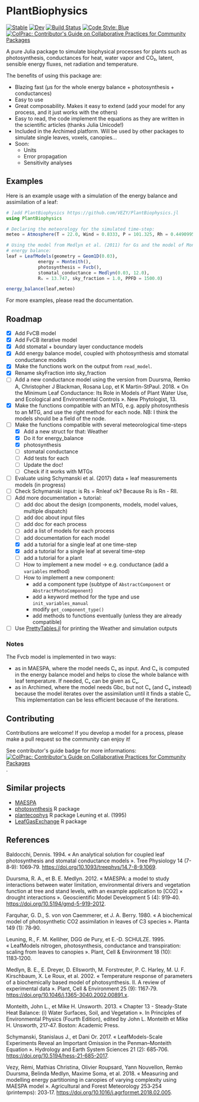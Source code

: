 # PlantBiophysics

[![Stable](https://img.shields.io/badge/docs-stable-blue.svg)](https://VEZY.github.io/PlantBiophysics.jl/stable)
[![Dev](https://img.shields.io/badge/docs-dev-blue.svg)](https://VEZY.github.io/PlantBiophysics.jl/dev)
[![Build Status](https://github.com/VEZY/PlantBiophysics.jl/workflows/CI/badge.svg)](https://github.com/VEZY/PlantBiophysics.jl/actions)
[![Code Style: Blue](https://img.shields.io/badge/code%20style-blue-4495d1.svg)](https://github.com/invenia/BlueStyle)
[![ColPrac: Contributor's Guide on Collaborative Practices for Community Packages](https://img.shields.io/badge/ColPrac-Contributor's%20Guide-blueviolet)](https://github.com/SciML/ColPrac)

A pure Julia package to simulate biophysical processes for plants such as photosynthesis, conductances for heat, water vapor and CO₂, latent, sensible energy fluxes, net radiation and temperature.

The benefits of using this package are:

- Blazing fast (μs for the whole energy balance + photosynthesis + conductances)
- Easy to use
- Great composability. Makes it easy to extend (add your model for any process, and it just works with the others)
- Easy to read, the code implement the equations as they are written in the scientific articles (thanks Julia Unicode!)
- Included in the Archimed platform. Will be used by other packages to simulate single leaves, voxels, canopies...
- Soon:
  - Units
  - Error propagation
  - Sensitivity analyses

## Examples

Here is an example usage with a simulation of the energy balance and assimilation of a leaf:

```julia
# ]add PlantBiophysics https://github.com/VEZY/PlantBiophysics.jl
using PlantBiophysics

# Declaring the meteorology for the simulated time-step:
meteo = Atmosphere(T = 22.0, Wind = 0.8333, P = 101.325, Rh = 0.4490995)

# Using the model from Medlyn et al. (2011) for Gs and the model of Monteith and Unsworth (2013) for the
# energy balance:
leaf = LeafModels(geometry = Geom1D(0.03),
            energy = Monteith(),
            photosynthesis = Fvcb(),
            stomatal_conductance = Medlyn(0.03, 12.0),
            Rₛ = 13.747, sky_fraction = 1.0, PPFD = 1500.0)

energy_balance(leaf,meteo)
```

For more examples, please read the documentation.

## Roadmap

- [x] Add FvCB model
- [x] Add FvCB iterative model
- [x] Add stomatal + boundary layer conductance models
- [x] Add energy balance model, coupled with photosynthesis amd stomatal conductance models
- [x] Make the functions work on the output from `read_model`.
- [x] Rename skyFraction into sky_fraction
- [ ] Add a new conductance model using the version from Duursma, Remko A, Christopher J Blackman, Rosana Lop, et K Martin-StPaul. 2018. « On the Minimum Leaf Conductance: Its Role in Models of Plant Water Use, and Ecological and Environmental Controls ». New Phytologist, 13.
- [x] Make the functions compatible with an MTG, e.g. apply photosynthesis to an MTG, and use the right method for each node. NB: I think the models should be a field of the node.
- [ ] Make the functions compatible with several meteorological time-steps
  - [x] Add a new struct for that: Weather
  - [x] Do it for energy_balance
  - [x] photosynthesis
  - [ ] stomatal conductance
  - [ ] Add tests for each
  - [ ] Update the doc!
  - [ ] Check if it works with MTGs
- [ ] Evaluate using Schymanski et al. (2017) data + leaf measurements models (in progress)
- [ ] Check Schymanski input: is Rs = Rnleaf ok? Because Rs is Rn - Rll.
- [ ] Add more documentation + tutorial:
  - [ ] add doc about the design (components, models, model values, multiple dispatch)
  - [ ] add doc about input files
  - [ ] add doc for each process
  - [ ] add a list of models for each process
  - [ ] add documentation for each model
  - [x] add a tutorial for a single leaf at one time-step
  - [x] add a tutorial for a single leaf at several time-step
  - [ ] add a tutorial for a plant
  - [ ] How to implement a new model -> e.g. conductance (add a `variables` method)
  - [ ] How to implement a new component:
    - add a component type (subtype of `AbstractComponent` or `AbstractPhotoComponent`)
    - add a keyword method for the type and use `init_variables_manual`
    - modify `get_component_type()`
    - add methods to functions eventually (unless they are already compatible)
- [ ] Use [PrettyTables.jl](https://ronisbr.github.io/PrettyTables.jl/stable/#PrettyTables.jl) for printing the Weather and simulation outputs

### Notes

The Fvcb model is implemented in two ways:

- as in MAESPA, where the model needs Cₛ as input. And Cₛ is computed in the energy balance model and helps to close the whole balance with leaf temperature. If needed, Cₛ can be given as Cₐ.
- as in Archimed, where the model needs Gbc, but not Cₛ (and Cₐ instead) because the model iterates over the assimilation until it finds a stable Cᵢ. This implementation
can be less efficient because of the iterations.

## Contributing

Contributions are welcome! If you develop a model for a process, please make a pull request so the community can enjoy it!

See contributor's guide badge for more informations: [![ColPrac: Contributor's Guide on Collaborative Practices for Community Packages](https://img.shields.io/badge/ColPrac-Contributor's%20Guide-blueviolet)](https://github.com/SciML/ColPrac).

## Similar projects

- [MAESPA](http://maespa.github.io/)
- [photosynthesis](https://github.com/cran/photosynthesis) R package
- [plantecophys](https://bitbucket.org/remkoduursma/plantecophys/src/master/) R package
Leuning et al. (1995)
- [LeafGasExchange](https://github.com/TESTgroup-BNL/LeafGasExchange) R package

## References

Baldocchi, Dennis. 1994. « An analytical solution for coupled leaf photosynthesis and
stomatal conductance models ». Tree Physiology 14 (7-8‑9): 1069‑79.
<https://doi.org/10.1093/treephys/14.7-8-9.1069>.

Duursma, R. A., et B. E. Medlyn. 2012. « MAESPA: a model to study interactions between water
limitation, environmental drivers and vegetation function at tree and stand levels, with an
example application to [CO2] × drought interactions ». Geoscientific Model Development 5
(4): 919‑40. <https://doi.org/10.5194/gmd-5-919-2012>.

Farquhar, G. D., S. von von Caemmerer, et J. A. Berry. 1980. « A biochemical model of
photosynthetic CO2 assimilation in leaves of C3 species ». Planta 149 (1): 78‑90.

Leuning, R., F. M. Kelliher, DGG de Pury, et E.-D. SCHULZE. 1995. « LeafModels nitrogen,
photosynthesis, conductance and transpiration: scaling from leaves to canopies ». Plant,
Cell & Environment 18 (10): 1183‑1200.

Medlyn, B. E., E. Dreyer, D. Ellsworth, M. Forstreuter, P. C. Harley, M. U. F. Kirschbaum, X. Le Roux, et al. 2002. « Temperature response of parameters of a biochemically based model of photosynthesis. II. A review of experimental data ». Plant, Cell & Environment 25 (9): 1167‑79. <https://doi.org/10.1046/j.1365-3040.2002.00891.x>.

Monteith, John L., et Mike H. Unsworth. 2013. « Chapter 13 - Steady-State Heat Balance: (i) Water Surfaces, Soil, and Vegetation ». In Principles of Environmental Physics (Fourth Edition), edited by John L. Monteith et Mike H. Unsworth, 217‑47. Boston: Academic Press.

Schymanski, Stanislaus J., et Dani Or. 2017. « LeafModels-Scale Experiments Reveal an Important
Omission in the Penman–Monteith Equation ». Hydrology and Earth System Sciences 21 (2): 685‑706. <https://doi.org/10.5194/hess-21-685-2017>.

Vezy, Rémi, Mathias Christina, Olivier Roupsard, Yann Nouvellon, Remko Duursma, Belinda Medlyn, Maxime Soma, et al. 2018. « Measuring and modelling energy partitioning in canopies of varying complexity using MAESPA model ». Agricultural and Forest Meteorology 253‑254 (printemps): 203‑17. <https://doi.org/10.1016/j.agrformet.2018.02.005>.
